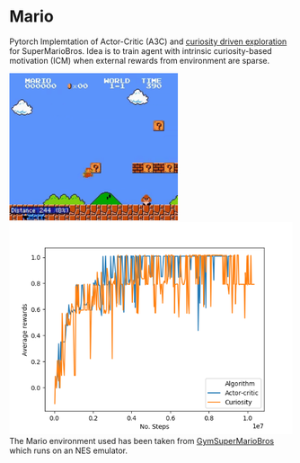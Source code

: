 # Mario
Pytorch Implemtation of Actor-Critic (A3C) and [curiosity driven exploration](https://pathak22.github.io/noreward-rl/) for SuperMarioBros. Idea is to train agent with intrinsic curiosity-based motivation (ICM) when external rewards from environment are sparse. 

<img src="images/mario1.gif" width="300"> <img src ="images/Figure_1.png">
The Mario environment used has been taken from [GymSuperMarioBros](https://github.com/Kautenja/gym-super-mario-bros) which runs on an NES emulator.
